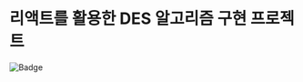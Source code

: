 # 리액트를 활용한 DES 알고리즘 구현 프로젝트
![Badge](https://img.shields.io/badge/React-20232A?style=for-the-badge&logo=react&logoColor=61DAFB)
